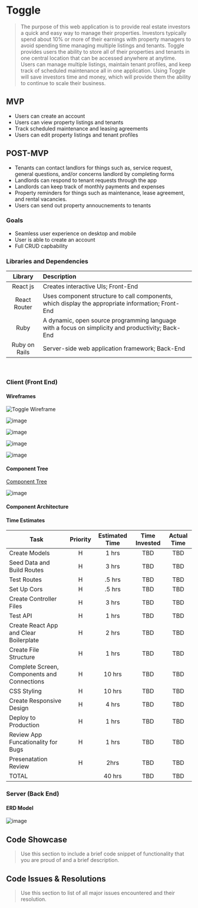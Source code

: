 #  Toggle

> The purpose of this web application is to provide real estate investors a quick and easy way to manage their properties. Investors typically spend about 10% or more of their earnings with property managers to avoid spending time managing multiple listings and tenants. Toggle provides users the ability to store all of their properties and tenants in one central location that can be accessed anywhere at anytime. Users can manage multiple listings, maintain tenant profiles, and keep track of scheduled maintenance all in one application. Using Toggle will save investors time and money, which will provide them the ability to continue to scale their business.

## MVP
- Users can create an account
- Users can view property listings and tenants
- Track scheduled maintenance and leasing agreements
- Users can edit property listings and tenant profiles  


## POST-MVP
- Tenants can contact landlors for things such as, service request, general questions, and/or concerns landlord by completing forms  
- Landlords can respond to tenant requests through the app
- Landlords can keep track of monthly payments and expenses
- Property reminders for things such as maintenance, lease agreement, and rental vacancies.
- Users can send out property annoucnements to tenants

### Goals

- Seamless user experience on desktop and mobile
- User is able to create an account
- Full CRUD capbability

### Libraries and Dependencies

|     Library      | Description                                |
| :--------------: | :----------------------------------------- |
|      React js       | Creates interactive UIs; Front-End |
|   React Router   | Uses component structure to call components, which display the appropriate information; Front-End |
|     Ruby      | A dynamic, open source programming language with a focus on simplicity and productivity; Back-End |
| Ruby on Rails  | Server-side web application framework; Back-End |

<br>

### Client (Front End)

#### Wireframes

![Toggle Wireframe](https://www.figma.com/file/LkMoG9HFDxFZX4EB8KOpSx/Toggle?node-id=18%3A1)

![image](https://user-images.githubusercontent.com/80142574/122847567-f417ce80-d2d5-11eb-9822-5e2cf136e79d.png)

![image](https://user-images.githubusercontent.com/80142574/122847928-91730280-d2d6-11eb-8735-f41e4432fcb9.png)

![image](https://user-images.githubusercontent.com/80142574/122848360-60df9880-d2d7-11eb-8d8e-6c2826685fc4.png)

![image](https://user-images.githubusercontent.com/80142574/122848057-d008bd00-d2d6-11eb-9ef4-f16309de78c2.png)


#### Component Tree

[Component Tree ](https://whimsical.com/toggle-ByvfYjMNNUJgwszi4bcc2W)

![image](https://user-images.githubusercontent.com/80142574/122850281-f4669880-d2da-11eb-864d-b0181e252eb9.png)


#### Component Architecture


#### Time Estimates

| Task                | Priority | Estimated Time | Time Invested | Actual Time |
| ------------------- | :------: | :------------: | :-----------: | :---------: |
| Create Models    |    H     |     1 hrs      |      TBD     |    TBD    |
| Seed Data and Build Routes |    H     |     3 hrs      |     TBD     |     TBD     |
| Test Routes |    H     |     .5 hrs      |     TBD     |     TBD     |
| Set Up Cors |    H     |     .5 hrs      |    TBD     |     TBD     |
| Create Controller Files |    H     |     3 hrs      |     TBD     |     TBD     |
| Test API |    H     |     1 hrs      |     TBD     |     TBD     |
| Create React App and Clear Boilerplate |    H     |     2 hrs      |     TBD     |     TBD     |
| Create File Structure |    H     |     1 hrs      |     TBD     |     TBD     |
| Complete Screen, Components and Connections |    H     |     10 hrs      |     TBD     |     TBD     |
| CSS Styling |    H     |     10 hrs      |     TBD     |     TBD     |
| Create Responsive Design |    H     |     4 hrs      |     TBD     |     TBD     |
| Deploy to Production |    H     |     1 hrs      |     TBD     |     TBD     |
| Review App Funcationality for Bugs |    H     |     1 hrs      |     TBD     |     TBD     |
| Presenatation Review |    H     |     2hrs      |     TBD     |     TBD     |
| TOTAL               |          |     40 hrs      |     TBD     |     TBD     |



### Server (Back End)

#### ERD Model

![image](https://user-images.githubusercontent.com/80142574/122855318-0ea47480-d2e3-11eb-9dec-6b80d2e394ae.png)



## Code Showcase

> Use this section to include a brief code snippet of functionality that you are proud of and a brief description.


## Code Issues & Resolutions

> Use this section to list of all major issues encountered and their resolution.

